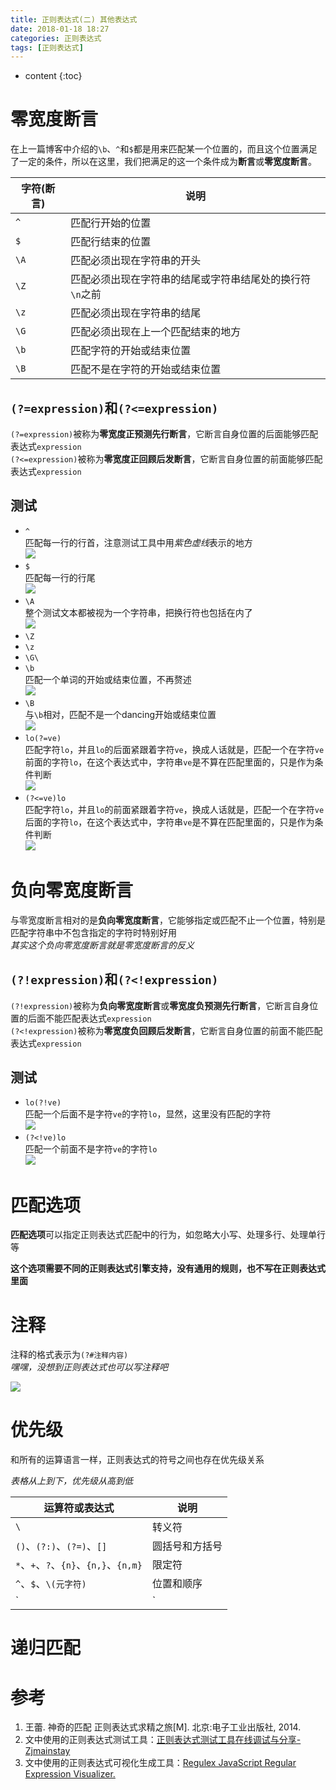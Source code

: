 ```yaml
---
title: 正则表达式(二) 其他表达式
date: 2018-01-18 18:27
categories: 正则表达式
tags: [正则表达式]
---
```


* content
{:toc}

# 零宽度断言
在上一篇博客中介绍的`\b`、`^`和`$`都是用来匹配某一个位置的，而且这个位置满足了一定的条件，所以在这里，我们把满足的这一个条件成为**断言**或**零宽度断言**。

| 字符(断言) | 说明 |
| --- | --- |
| `^`   | 匹配行开始的位置 |
| `$`   | 匹配行结束的位置 |
| `\A`  | 匹配必须出现在字符串的开头 |
| `\Z`  | 匹配必须出现在字符串的结尾或字符串结尾处的换行符`\n`之前 |
| `\z`  | 匹配必须出现在字符串的结尾 |
| `\G`  | 匹配必须出现在上一个匹配结束的地方 |
| `\b`  | 匹配字符的开始或结束位置 |
| `\B`  | 匹配不是在字符的开始或结束位置 |

## `(?=expression)`和`(?<=expression)`
`(?=expression)`被称为**零宽度正预测先行断言**，它断言自身位置的后面能够匹配表达式`expression`  
`(?<=expression)`被称为**零宽度正回顾后发断言**，它断言自身位置的前面能够匹配表达式`expression`  

## 测试

- `^`  
匹配每一行的行首，注意测试工具中用*紫色虚线*表示的地方  
![][1]
- `$`  
匹配每一行的行尾  
![][2]
- `\A`  
整个测试文本都被视为一个字符串，把换行符也包括在内了  
![][3]
- `\Z`  
- `\z`  
- `\G\`  
- `\b`  
匹配一个单词的开始或结束位置，不再赘述  
![][4]
- `\B`  
与`\b`相对，匹配不是一个dancing开始或结束位置  
![][5]
- `lo(?=ve)`  
匹配字符`lo`，并且`lo`的后面紧跟着字符`ve`，换成人话就是，匹配一个在字符`ve`前面的字符`lo`，在这个表达式中，字符串`ve`是不算在匹配里面的，只是作为条件判断  
![][6]
- `(?<=ve)lo`  
匹配字符`lo`，并且`lo`的前面紧跟着字符`ve`，换成人话就是，匹配一个在字符`ve`后面的字符`lo`，在这个表达式中，字符串`ve`是不算在匹配里面的，只是作为条件判断  
![][7]

# 负向零宽度断言
与零宽度断言相对的是**负向零宽度断言**，它能够指定或匹配不止一个位置，特别是匹配字符串中不包含指定的字符时特别好用  
*其实这个负向零宽度断言就是零宽度断言的反义*

## `(?!expression)`和`(?<!expression)`
`(?!expression)`被称为**负向零宽度断言**或**零宽度负预测先行断言**，它断言自身位置的后面不能匹配表达式`expression`  
`(?<!expression)`被称为**零宽度负回顾后发断言**，它断言自身位置的前面不能匹配表达式`expression`  

## 测试
- `lo(?!ve)`  
匹配一个后面不是字符`ve`的字符`lo`，显然，这里没有匹配的字符  
![][8]
- `(?<!ve)lo`  
匹配一个前面不是字符`ve`的字符`lo`  
![][9]

# 匹配选项
**匹配选项**可以指定正则表达式匹配中的行为，如忽略大小写、处理多行、处理单行等

**这个选项需要不同的正则表达式引擎支持，没有通用的规则，也不写在正则表达式里面**

# 注释
注释的格式表示为`(?#注释内容)`  
*嘿嘿，没想到正则表达式也可以写注释吧*

![][10]

# 优先级
和所有的运算语言一样，正则表达式的符号之间也存在优先级关系

*表格从上到下，优先级从高到低*  

| 运算符或表达式 | 说明 |
| --- | --- |
| `\` | 转义符 |
| `()`、`(?:)`、`(?=)`、`[]` | 圆括号和方括号 |
| `*`、`+`、`?`、`{n}`、`{n,}`、`{n,m}` | 限定符 |
| `^`、`$`、`\(元字符)` | 位置和顺序 |
| `|` | “或”运算     |

# 递归匹配

# 参考
1. 王蕾. 神奇的匹配 正则表达式求精之旅[M]. 北京:电子工业出版社, 2014.
2. 文中使用的正则表达式测试工具：[正则表达式测试工具在线调试与分享-Zjmainstay](http://regex.zjmainstay.cn/)
3. 文中使用的正则表达式可视化生成工具：[Regulex JavaScript Regular Expression Visualizer.](https://jex.im/regulex/)


  [1]: https://www.github.com/lanyuanxiaoyao/GitGallery/raw/master/%E5%B0%8F%E4%B9%A6%E5%8C%A0/2018/1/19/%E6%AD%A3%E5%88%99%E8%A1%A8%E8%BE%BE%E5%BC%8F%E5%AD%A6%E4%B9%A0%28%E4%BA%8C%29%20%E5%85%B6%E4%BB%96%E8%A1%A8%E8%BE%BE%E5%BC%8F/Ashampoo_Snap_2018.01.19_08h35m27s_001_.png
  [2]: https://www.github.com/lanyuanxiaoyao/GitGallery/raw/master/%E5%B0%8F%E4%B9%A6%E5%8C%A0/2018/1/19/%E6%AD%A3%E5%88%99%E8%A1%A8%E8%BE%BE%E5%BC%8F%E5%AD%A6%E4%B9%A0%28%E4%BA%8C%29%20%E5%85%B6%E4%BB%96%E8%A1%A8%E8%BE%BE%E5%BC%8F/Ashampoo_Snap_2018.01.19_08h38m52s_002_.png
  [3]: https://www.github.com/lanyuanxiaoyao/GitGallery/raw/master/%E5%B0%8F%E4%B9%A6%E5%8C%A0/2018/1/19/%E6%AD%A3%E5%88%99%E8%A1%A8%E8%BE%BE%E5%BC%8F%E5%AD%A6%E4%B9%A0%28%E4%BA%8C%29%20%E5%85%B6%E4%BB%96%E8%A1%A8%E8%BE%BE%E5%BC%8F/Ashampoo_Snap_2018.01.19_08h42m09s_003_.png
  [4]: https://www.github.com/lanyuanxiaoyao/GitGallery/raw/master/%E5%B0%8F%E4%B9%A6%E5%8C%A0/2018/1/19/%E6%AD%A3%E5%88%99%E8%A1%A8%E8%BE%BE%E5%BC%8F%E5%AD%A6%E4%B9%A0%28%E4%BA%8C%29%20%E5%85%B6%E4%BB%96%E8%A1%A8%E8%BE%BE%E5%BC%8F/Ashampoo_Snap_2018.01.19_08h51m25s_004_.png
  [5]: https://www.github.com/lanyuanxiaoyao/GitGallery/raw/master/%E5%B0%8F%E4%B9%A6%E5%8C%A0/2018/1/19/%E6%AD%A3%E5%88%99%E8%A1%A8%E8%BE%BE%E5%BC%8F%E5%AD%A6%E4%B9%A0%28%E4%BA%8C%29%20%E5%85%B6%E4%BB%96%E8%A1%A8%E8%BE%BE%E5%BC%8F/Ashampoo_Snap_2018.01.19_08h54m59s_005_.png
  [6]: https://www.github.com/lanyuanxiaoyao/GitGallery/raw/master/%E5%B0%8F%E4%B9%A6%E5%8C%A0/2018/1/19/%E6%AD%A3%E5%88%99%E8%A1%A8%E8%BE%BE%E5%BC%8F%E5%AD%A6%E4%B9%A0%28%E4%BA%8C%29%20%E5%85%B6%E4%BB%96%E8%A1%A8%E8%BE%BE%E5%BC%8F/Ashampoo_Snap_2018.01.19_08h58m07s_006_.png
  [7]: https://www.github.com/lanyuanxiaoyao/GitGallery/raw/master/%E5%B0%8F%E4%B9%A6%E5%8C%A0/2018/1/19/%E6%AD%A3%E5%88%99%E8%A1%A8%E8%BE%BE%E5%BC%8F%E5%AD%A6%E4%B9%A0%28%E4%BA%8C%29%20%E5%85%B6%E4%BB%96%E8%A1%A8%E8%BE%BE%E5%BC%8F/Ashampoo_Snap_2018.01.19_09h03m45s_007_.png
  [8]: https://www.github.com/lanyuanxiaoyao/GitGallery/raw/master/%E5%B0%8F%E4%B9%A6%E5%8C%A0/2018/1/19/%E6%AD%A3%E5%88%99%E8%A1%A8%E8%BE%BE%E5%BC%8F%E5%AD%A6%E4%B9%A0%28%E4%BA%8C%29%20%E5%85%B6%E4%BB%96%E8%A1%A8%E8%BE%BE%E5%BC%8F/Ashampoo_Snap_2018.01.19_09h08m11s_008_.png
  [9]: https://www.github.com/lanyuanxiaoyao/GitGallery/raw/master/%E5%B0%8F%E4%B9%A6%E5%8C%A0/2018/1/19/%E6%AD%A3%E5%88%99%E8%A1%A8%E8%BE%BE%E5%BC%8F%E5%AD%A6%E4%B9%A0%28%E4%BA%8C%29%20%E5%85%B6%E4%BB%96%E8%A1%A8%E8%BE%BE%E5%BC%8F/Ashampoo_Snap_2018.01.19_09h09m21s_009_.png
  [10]: https://www.github.com/lanyuanxiaoyao/GitGallery/raw/master/%E5%B0%8F%E4%B9%A6%E5%8C%A0/2018/1/19/%E6%AD%A3%E5%88%99%E8%A1%A8%E8%BE%BE%E5%BC%8F%E5%AD%A6%E4%B9%A0%28%E4%BA%8C%29%20%E5%85%B6%E4%BB%96%E8%A1%A8%E8%BE%BE%E5%BC%8F/Ashampoo_Snap_2018.01.19_09h17m18s_010_.png